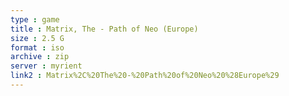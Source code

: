 ```yaml
---
type : game
title : Matrix, The - Path of Neo (Europe)
size : 2.5 G
format : iso
archive : zip
server : myrient
link2 : Matrix%2C%20The%20-%20Path%20of%20Neo%20%28Europe%29
---
```

